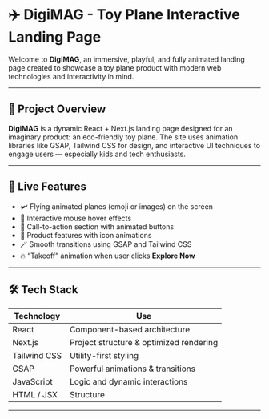 # ✈️ DigiMAG - Toy Plane Interactive Landing Page

Welcome to **DigiMAG**, an immersive, playful, and fully animated landing page created to showcase a toy plane product with modern web technologies and interactivity in mind.

---

## 📌 Project Overview

**DigiMAG** is a dynamic React + Next.js landing page designed for an imaginary product: an eco-friendly toy plane. The site uses animation libraries like GSAP, Tailwind CSS for design, and interactive UI techniques to engage users — especially kids and tech enthusiasts.

---

## 🚀 Live Features

- 🛩 Flying animated planes (emoji or images) on the screen
- 💬 Interactive mouse hover effects
- 🎯 Call-to-action section with animated buttons
- 🧠 Product features with icon animations
- 🪄 Smooth transitions using GSAP and Tailwind CSS
- 🔥 “Takeoff” animation when user clicks **Explore Now**

---

## 🛠 Tech Stack

| Technology    | Use                                      |
|---------------|-------------------------------------------|
| React         | Component-based architecture              |
| Next.js       | Project structure & optimized rendering   |
| Tailwind CSS  | Utility-first styling                     |
| GSAP          | Powerful animations & transitions         |
| JavaScript    | Logic and dynamic interactions            |
| HTML / JSX    | Structure                                 |

---


